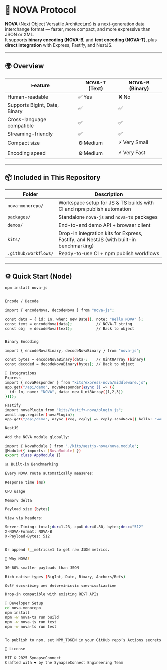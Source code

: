 # 🚀 NOVA Protocol

**NOVA** (Next Object Versatile Architecture) is a next-generation data interchange format — faster, more compact, and more expressive than JSON or XML.  
It supports **binary encoding (NOVA-B)** and **text encoding (NOVA-T)**, plus **direct integration** with Express, Fastify, and NestJS.

---

## 🌍 Overview

| Feature | NOVA-T (Text) | NOVA-B (Binary) |
|----------|---------------|----------------|
| Human-readable | ✅ Yes | ❌ No |
| Supports BigInt, Date, Binary | ✅ | ✅ |
| Cross-language compatible | ✅ | ✅ |
| Streaming-friendly | ✅ | ✅ |
| Compact size | ⚙️ Medium | ⚡ Very Small |
| Encoding speed | ⚙️ Medium | ⚡ Very Fast |

---

## 📦 Included in This Repository

| Folder | Description |
|--------|--------------|
| `nova-monorepo/` | Workspace setup for JS & TS builds with CI and npm publish automation |
| `packages/` | Standalone `nova-js` and `nova-ts` packages |
| `demos/` | End-to-end demo API + browser client |
| `kits/` | Drop-in integration kits for Express, Fastify, and NestJS (with built-in benchmarking) |
| `.github/workflows/` | Ready-to-use CI + npm publish workflows |

---

## ⚙️ Quick Start (Node)

```bash
npm install nova-js


Encode / Decode

import { encodeNova, decodeNova } from "nova-js";

const data = { id: 1n, when: new Date(), note: "Hello NOVA" };
const text = encodeNova(data);           // NOVA-T string
const obj  = decodeNova(text);           // Back to object


Binary Encoding

import { encodeNovaBinary, decodeNovaBinary } from "nova-js";

const bytes = encodeNovaBinary(data);    // Uint8Array (binary)
const decoded = decodeNovaBinary(bytes); // Back to object

🧩 Integrations
Express
import { novaResponder } from "kits/express-nova/middleware.js";
app.get("/api/demo", novaResponder(async () => ({
  id: 1n, name: "NOVA", data: new Uint8Array([1,2,3])
})));

Fastify
import novaPlugin from "kits/fastify-nova/plugin.js";
await app.register(novaPlugin);
app.get("/api/demo", async (req, reply) => reply.sendNova({ hello: "world" }));

NestJS

Add the NOVA module globally:

import { NovaModule } from "./kits/nestjs-nova/nova.module";
@Module({ imports: [NovaModule] })
export class AppModule {}

📊 Built-in Benchmarking

Every NOVA route automatically measures:

Response time (ms)

CPU usage

Memory delta

Payload size (bytes)

View via headers:

Server-Timing: total;dur=1.23, cpuU;dur=0.80, bytes;desc="512"
X-NOVA-Format: NOVA-B
X-Payload-Bytes: 512


Or append ?__metrics=1 to get raw JSON metrics.

🧠 Why NOVA?

30-60% smaller payloads than JSON

Rich native types (BigInt, Date, Binary, Anchors/Refs)

Self-describing and deterministic canonicalization

Drop-in compatible with existing REST APIs

🧰 Developer Setup
cd nova-monorepo
npm install
npm -w nova-ts run build
npm -w nova-js run test
npm -w nova-ts run test


To publish to npm, set NPM_TOKEN in your GitHub repo’s Actions secrets and run the Publish workflow.

🧾 License

MIT © 2025 SynapseConnect
Crafted with ❤️ by the SynapseConnect Engineering Team

